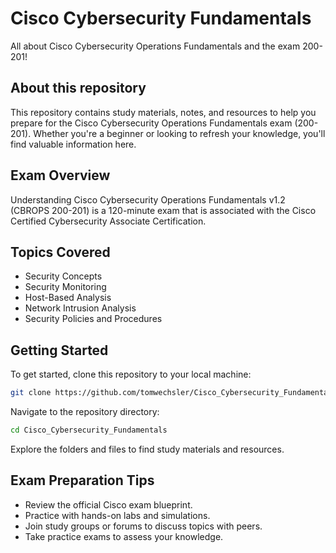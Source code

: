 # Cisco Cybersecurity Fundamentals
All about Cisco Cybersecurity Operations Fundamentals and the exam 200-201!

## About this repository
This repository contains study materials, notes, and resources to help you prepare for the Cisco Cybersecurity Operations Fundamentals exam (200-201). Whether you're a beginner or looking to refresh your knowledge, you'll find valuable information here.

## Exam Overview
Understanding Cisco Cybersecurity Operations Fundamentals v1.2 (CBROPS 200-201) is a 120-minute exam that is associated with the Cisco Certified Cybersecurity Associate Certification.

## Topics Covered
- Security Concepts
- Security Monitoring
- Host-Based Analysis
- Network Intrusion Analysis
- Security Policies and Procedures

## Getting Started
To get started, clone this repository to your local machine:

```bash
git clone https://github.com/tomwechsler/Cisco_Cybersecurity_Fundamentals.git
```

Navigate to the repository directory:

```bash
cd Cisco_Cybersecurity_Fundamentals
```

Explore the folders and files to find study materials and resources.

## Exam Preparation Tips
- Review the official Cisco exam blueprint.
- Practice with hands-on labs and simulations.
- Join study groups or forums to discuss topics with peers.
- Take practice exams to assess your knowledge.